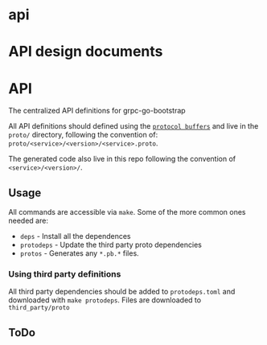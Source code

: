 # api
API design documents
=======
# API

The centralized API definitions for grpc-go-bootstrap

All API definitions should defined using the [`protocol buffers`][protocol-buffers] and live in the `proto/` directory, following the convention of: `proto/<service>/<version>/<service>.proto`.

The generated code also live in this repo following the convention of `<service>/<version>/`.

## Usage

All commands are accessible via `make`. Some of the more common ones needed are:

- `deps` - Install all the dependences
- `protodeps` - Update the third party proto dependencies
- `protos` - Generates any `*.pb.*` files.

### Using third party definitions

All third party dependencies should be added to `protodeps.toml` and downloaded with `make protodeps`. Files are downloaded to `third_party/proto`

[protocol-buffers]: https://developers.google.com/protocol-buffers/

## ToDo

